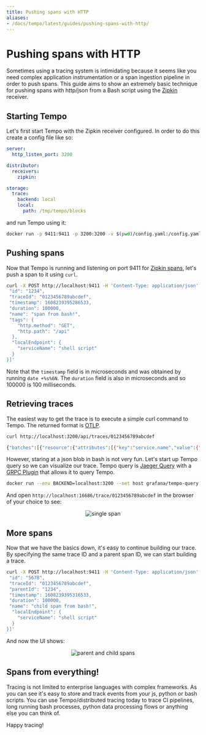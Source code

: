 ```yaml
---
title: Pushing spans with HTTP
aliases:
- /docs/tempo/latest/guides/pushing-spans-with-http/
---
```


# Pushing spans with HTTP

Sometimes using a tracing system is intimidating because it seems like you need complex application instrumentation
or a span ingestion pipeline in order to push spans.  This guide aims to show an extremely basic technique for
pushing spans with http/json from a Bash script using the [Zipkin](https://zipkin.io/) receiver.

## Starting Tempo

Let's first start Tempo with the Zipkin receiver configured.  In order to do this create a config file like so:

```yaml
server:
  http_listen_port: 3200

distributor:
  receivers:
    zipkin:

storage:
  trace:
    backend: local
    local:
      path: /tmp/tempo/blocks
```

and run Tempo using it:

```bash
docker run -p 9411:9411 -p 3200:3200 -v $(pwd)/config.yaml:/config.yaml grafana/tempo:latest -config.file /config.yaml
```

## Pushing spans

Now that Tempo is running and listening on port 9411 for [Zipkin spans](https://zipkin.io/zipkin-api/#/default/post_spans), let's push a span to it using `curl`.

```bash
curl -X POST http://localhost:9411 -H 'Content-Type: application/json' -d '[{
 "id": "1234",
 "traceId": "0123456789abcdef",
 "timestamp": 1608239395286533,
 "duration": 100000,
 "name": "span from bash!",
 "tags": {
    "http.method": "GET",
    "http.path": "/api"
  },
  "localEndpoint": {
    "serviceName": "shell script"
  }
}]'
```

Note that the `timestamp` field is in microseconds and was obtained by running `date +%s%6N`.  The `duration` field is also in microseconds and so 100000 is 100 milliseconds.

## Retrieving traces

The easiest way to get the trace is to execute a simple curl command to Tempo.  The returned format is [OTLP](https://github.com/open-telemetry/opentelemetry-proto/blob/main/opentelemetry/proto/trace/v1/trace.proto).

```bash
curl http://localhost:3200/api/traces/0123456789abcdef

{"batches":[{"resource":{"attributes":[{"key":"service.name","value":{"stringValue":"shell script"}}]},"instrumentationLibrarySpans":[{"spans":[{"traceId":"AAAAAAAAAAABI0VniavN7w==","spanId":"AAAAAAAAEjQ=","name":"span from bash!","startTimeUnixNano":"1608239395286533000","endTimeUnixNano":"1608239395386533000","attributes":[{"key":"http.path","value":{"stringValue":"/api"}},{"key":"http.method","value":{"stringValue":"GET"}}]}]}]}]}
```

However, staring at a json blob in bash is not very fun.  Let's start up Tempo query so we can visualize our trace.  Tempo query is [Jaeger Query](https://hub.docker.com/r/jaegertracing/jaeger-query/) with a [GRPC Plugin](https://github.com/jaegertracing/jaeger/tree/master/plugin/storage/grpc) that allows it to query Tempo.

```bash
docker run --env BACKEND=localhost:3200 --net host grafana/tempo-query:latest
```

And open `http://localhost:16686/trace/0123456789abcdef` in the browser of your choice to see:

<p align="center"><img src="../pushing-spans-with-http.png" alt="single span"></p>

## More spans

Now that we have the basics down, it's easy to continue building our trace.  By specifying the same trace ID and a parent span ID, we can start building a trace.

```bash
curl -X POST http://localhost:9411 -H 'Content-Type: application/json' -d '[{
 "id": "5678",
 "traceId": "0123456789abcdef",
 "parentId": "1234",
 "timestamp": 1608239395316533,
 "duration": 100000,
 "name": "child span from bash!",
  "localEndpoint": {
    "serviceName": "shell script"
  }
}]'
```

And now the UI shows:
<p align="center"><img src="../pushing-spans-with-http2.png" alt="parent and child spans"></p>

## Spans from everything!

Tracing is not limited to enterprise languages with complex frameworks.  As you can see it's easy to store and track events from your js, python or bash scripts.
You can use Tempo/distributed tracing today to trace CI pipelines, long running bash processes, python data processing flows or anything else
you can think of.

Happy tracing!
